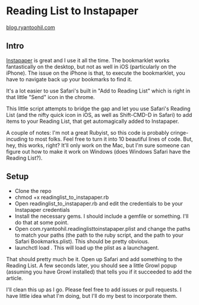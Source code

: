 # Reading List to Instapaper
[blog.ryantoohil.com](http://blog.ryantoohil.com/2012/03/using-safaris-reading-list-to-feed-instapaper.php)

## Intro
[Instapaper](http://www.instapaper.com) is great and I use it all the time. The bookmarklet works fantastically on the desktop, but not as well in iOS (particularly on the iPhone). The issue on the iPhone is that, to execute the bookmarklet, you have to navigate back up your bookmarks to find it.

It's a lot easier to use Safari's built in "Add to Reading List" which is right in that little "Send" icon in the chrome.

This little script attempts to bridge the gap and let you use Safari's Reading List (and the nifty quick icon in iOS, as well as Shift-CMD-D in Safari) to add items to your Reading List, that get automagically added to Instapaper.

A couple of notes: I'm not a great Rubyist, so this code is probably cringe-incuding to most folks. Feel free to turn it into 10 beautiful lines of code. But, hey, this works, right? It'll only work on the Mac, but I'm sure someone can figure out how to make it work on Windows (does Windows Safari have the Reading List?).

## Setup
* Clone the repo
* chmod +x readinglist_to_instapaper.rb
* Open readinglist_to_instapaper.rb and edit the credentials to be your Instapaper credentials
* Install the necessary gems. I should include a gemfile or something. I'll do that at some point.
* Open com.ryantoohil.readinglisttoinstapaper.plist and change the paths to match your paths (the path to the ruby script, and the path to your Safari Bookmarks.plist). This should be pretty obvious. 
* launchctl load <plist file>. This will load up the plist as a launchagent.

That should pretty much be it. Open up Safari and add something to the Reading List. A few seconds later, you should see a little Growl popup (assuming you have Growl installed) that tells you if it succeeded to add the article.

I'll clean this up as I go. Please feel free to add issues or pull requests. I have little idea what I'm doing, but I'll do my best to incorporate them.
